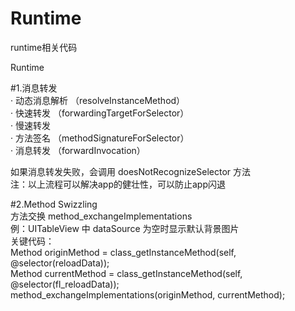 # Runtime  
runtime相关代码  

Runtime  

#1.消息转发  
  · 动态消息解析 （resolveInstanceMethod）  
  · 快速转发 （forwardingTargetForSelector）  
  · 慢速转发  
      · 方法签名 （methodSignatureForSelector）  
      · 消息转发 （forwardInvocation）  
  
  如果消息转发失败，会调用 doesNotRecognizeSelector 方法  
注：以上流程可以解决app的健壮性，可以防止app闪退  

#2.Method Swizzling   
  方法交换 method_exchangeImplementations  
  例：UITableView 中 dataSource 为空时显示默认背景图片  
  关键代码：  
    Method originMethod = class_getInstanceMethod(self, @selector(reloadData));  
    Method currentMethod = class_getInstanceMethod(self, @selector(fl_reloadData));  
    method_exchangeImplementations(originMethod, currentMethod);  
  
